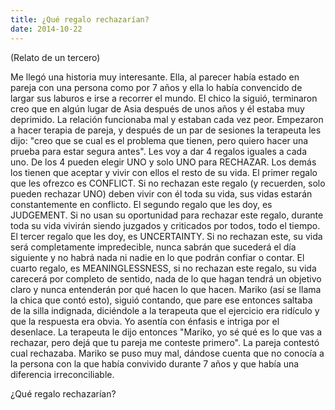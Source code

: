 ```yaml
---
title: ¿Qué regalo rechazarían?
date: 2014-10-22
---
```


(Relato de un tercero)

Me llegó una historia muy interesante. Ella, al parecer había estado en pareja con una persona como por 7 años y ella lo había convencido de largar sus laburos e irse a recorrer el mundo. El chico la siguió, terminaron creo que en algún lugar de Asia después de unos años y él estaba muy deprimido. La relación funcionaba mal y estaban cada vez peor. Empezaron a hacer terapia de pareja, y después de un par de sesiones la terapeuta les dijo: "creo que se cual es el problema que tienen, pero quiero hacer una prueba para estar segura antes". Les voy a dar 4 regalos iguales a cada uno. De los 4 pueden elegir UNO y solo UNO para RECHAZAR. Los demás los tienen que aceptar y vivir con ellos el resto de su vida. El primer regalo que les ofrezco es CONFLICT. Si no rechazan este regalo (y recuerden, solo pueden rechazar UNO)  deben vivir con él toda su vida, sus vidas estarán constantemente en conflicto. El segundo regalo que les doy, es JUDGEMENT. Si no usan su oportunidad para rechazar este regalo, durante toda su vida vivirán siendo juzgados y criticados por todos, todo el tiempo.
El tercer regalo que les doy, es UNCERTAINTY. Si no rechazan este, su vida será completamente impredecible, nunca sabrán que sucederá el día siguiente y no habrá nada ni nadie en lo que podrán confiar o contar. El cuarto regalo, es MEANINGLESSNESS, si no rechazan este regalo, su vida carecerá por completo de sentido, nada de lo que hagan tendrá un objetivo claro y nunca entenderán por qué hacen lo que hacen.
Mariko (así se llama la chica que contó esto),  siguió contando, que pare ese entonces saltaba de la silla indignada, diciéndole a la terapeuta que el ejercicio era ridículo y que la respuesta era obvia. Yo asentía con énfasis e intriga por el desenlace. La terapeuta le dijo entonces "Mariko, yo sé qué es lo que vas a rechazar, pero dejá que tu pareja me conteste primero". La pareja contestó cual rechazaba. Mariko se puso muy mal, dándose cuenta que no conocía a la persona con la que había convivido durante 7 años y que había una diferencia irreconciliable.

¿Qué regalo rechazarían?
